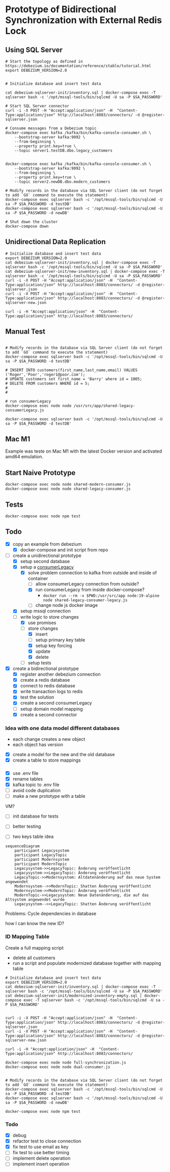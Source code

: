 # Prototype of Bidirectional Synchronization with External Redis Lock

## Using SQL Server

```shell
# Start the topology as defined in https://debezium.io/documentation/reference/stable/tutorial.html
export DEBEZIUM_VERSION=2.0


# Initialize database and insert test data

cat debezium-sqlserver-init/inventory.sql | docker-compose exec -T sqlserver bash -c '/opt/mssql-tools/bin/sqlcmd -U sa -P $SA_PASSWORD'

# Start SQL Server connector
curl -i -X POST -H "Accept:application/json" -H  "Content-Type:application/json" http://localhost:8083/connectors/ -d @register-sqlserver.json

# Consume messages from a Debezium topic
docker-compose exec kafka /kafka/bin/kafka-console-consumer.sh \
    --bootstrap-server kafka:9092 \
    --from-beginning \
    --property print.key=true \
    --topic server1.testDB.dbo.legacy_customers
    
    
docker-compose exec kafka /kafka/bin/kafka-console-consumer.sh \
    --bootstrap-server kafka:9092 \
    --from-beginning \
    --property print.key=true \
    --topic server2.newDB.dbo.modern_customers

# Modify records in the database via SQL Server client (do not forget to add `GO` command to execute the statement)
docker-compose exec sqlserver bash -c '/opt/mssql-tools/bin/sqlcmd -U sa -P $SA_PASSWORD -d testDB'
docker-compose exec sqlserver bash -c '/opt/mssql-tools/bin/sqlcmd -U sa -P $SA_PASSWORD -d newDB'

# Shut down the cluster
docker-compose down
```

## Unidirectional Data Replication

````shell
# Initialize database and insert test data
export DEBEZIUM_VERSION=2.0
cat debezium-sqlserver-init/inventory.sql | docker-compose exec -T sqlserver bash -c '/opt/mssql-tools/bin/sqlcmd -U sa -P $SA_PASSWORD'
cat debezium-sqlserver-init/new-inventory.sql | docker-compose exec -T sqlserver bash -c '/opt/mssql-tools/bin/sqlcmd -U sa -P $SA_PASSWORD'
curl -i -X POST -H "Accept:application/json" -H  "Content-Type:application/json" http://localhost:8083/connectors/ -d @register-sqlserver.json
curl -i -X POST -H "Accept:application/json" -H  "Content-Type:application/json" http://localhost:8083/connectors/ -d @register-sqlserver-new.json

curl -i -H "Accept:application/json" -H  "Content-Type:application/json" http://localhost:8083/connectors/

````

## Manual Test 

```shell

# Modify records in the database via SQL Server client (do not forget to add `GO` command to execute the statement)
docker-compose exec sqlserver bash -c '/opt/mssql-tools/bin/sqlcmd -U sa -P $SA_PASSWORD -d testDB'

# INSERT INTO customers(first_name,last_name,email) VALUES ('Roger','Poor','roger1@poor.com');
# UPDATE customers set first_name = 'Barry' where id = 1005;
# DELETE FROM customers WHERE id = 5;
#
#

# run consumerLegacy
docker-compose exec node node /usr/src/app/shared-legacy-consumerLegacy.js

docker-compose exec sqlserver bash -c '/opt/mssql-tools/bin/sqlcmd -U sa -P $SA_PASSWORD -d testDB'

```

## Mac M1

Example was teste on Mac M1 with the latest Docker version and activated amd64 emulation. 

## Start Naive Prototype

````shell
docker-compose exec node node shared-modern-consumer.js
docker-compose exec node node shared-legacy-consumer.js
````

## Tests

````shell
docker-compose exec node npm test 
````



## Todo

- [x] copy an example from debezium
  - [x] docker-compose and init script from repo 
- [ ] create a unidirectional prototype
  - [x] setup second database
  - [x] setup a [consumerLegacy](https://www.sohamkamani.com/nodejs/working-with-kafka/?utm_content=cmp-true)
    - [x] solve problem connection to kafka from outside and inside of container 
      - [ ] allow consumerLegacy connection from outside?
      - [x] run consumerLegacy from inside docker-compose?
        - `docker run --rm -v $PWD:/usr/src/app node:19-alpine node shared-legacy-consumer-legacy.js` 
      - [ ] change node js docker image 
  - [x] setup mssql connection
  - [ ] write logic to store changes
    - [x] use promises
    - [ ] store changes
      - [x] insert
      - [ ] setup primary key table
      - [x] setup key forcing
      - [x] update
      - [x] delete
    - [ ] setup tests
- [x] create a bidirectional prototype
  - [x] register another debezium connection 
  - [x] create a redis database
  - [x] connect to redis database
  - [x] write transaction logs to redis
  - [x] test the solution
  - [x] create a second consumerLegacy
  - [ ] setup domain model mapping
  - [x] create a second connector

### Idea with one data model different databases

- each change creates a new object
- each object has version

- [x] create a model for the new and the old database
- [x] create a table to store mappings

### 
 - [x] use .env file
 - [x] rename tables
 - [x] kafka topic to .env file
 - [ ] avoid code duplication
 - [ ] make a new prototype with a table

VM?
 - [ ] init database for tests

 - [ ] better testing
 - [ ] two keys table idea

`````mermaid
sequenceDiagram
    participant Legacysystem
    participant LegacyTopic 
    participant Modernsystem
    participant ModernTopic
    Legacysystem->>LegacyTopic: Änderung veröffentlicht
    Legacysystem->>LegacyTopic: Änderung veröffentlicht
    LegacyTopic->>Modernsystem: Altdatenänderung auf das neue System angewendet
    Modernsystem-->>ModernTopic: Shatten Änderung veröffentlicht
    Modernsystem->>ModernTopic: Änderung veröffentlicht
    ModernTopic->>Legacysystem: Neue Datenänderung, die auf das Altsystem angewendet wurde
    Legacysystem-->>LegacyTopic: Shatten Änderung veröffentlicht
`````


Problems:
Cycle dependencies in database

how I can know the new ID?

### ID Mapping Table

Create a full mapping script

- delete all customers
- run a script and populate modernized database together with mapping table

````shell
# Initialize database and insert test data
export DEBEZIUM_VERSION=2.0
cat debezium-sqlserver-init/inventory.sql | docker-compose exec -T sqlserver bash -c '/opt/mssql-tools/bin/sqlcmd -U sa -P $SA_PASSWORD'
cat debezium-sqlserver-init/modernized-inventory-empty.sql | docker-compose exec -T sqlserver bash -c '/opt/mssql-tools/bin/sqlcmd -U sa -P $SA_PASSWORD'


curl -i -X POST -H "Accept:application/json" -H  "Content-Type:application/json" http://localhost:8083/connectors/ -d @register-sqlserver.json
curl -i -X POST -H "Accept:application/json" -H  "Content-Type:application/json" http://localhost:8083/connectors/ -d @register-sqlserver-new.json

curl -i -H "Accept:application/json" -H  "Content-Type:application/json" http://localhost:8083/connectors/

docker-compose exec node node full-synchronization.js
docker-compose exec node node dual-consumer.js 


# Modify records in the database via SQL Server client (do not forget to add `GO` command to execute the statement)
docker-compose exec sqlserver bash -c '/opt/mssql-tools/bin/sqlcmd -U sa -P $SA_PASSWORD -d testDB'
docker-compose exec sqlserver bash -c '/opt/mssql-tools/bin/sqlcmd -U sa -P $SA_PASSWORD -d newDB'

docker-compose exec node npm test 

````

### Todo

- [x] debug
- [x] refactor test to close connection
- [x] fix test to use email as key
- [ ] fix test to use better timing
- [ ] implement delete operation
- [ ] implement insert operation
